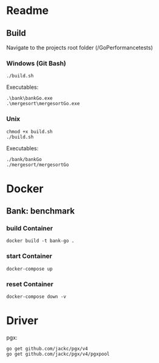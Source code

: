 # Readme

## Build

Navigate to the projects root folder (/GoPerformancetests)

### Windows (Git Bash)
```
./build.sh
```
Executables:
```
.\bank\bankGo.exe
.\mergesort\mergesortGo.exe
```

### Unix
```
chmod +x build.sh
./build.sh
```
Executables:
```
./bank/bankGo
./mergesort/mergesortGo
```

# Docker

## Bank: benchmark

### build Container
```
docker build -t bank-go .
```

### start Container
```
docker-compose up
```

### reset Container
```
docker-compose down -v
```

# Driver

pgx:
```
go get github.com/jackc/pgx/v4
go get github.com/jackc/pgx/v4/pgxpool
```


